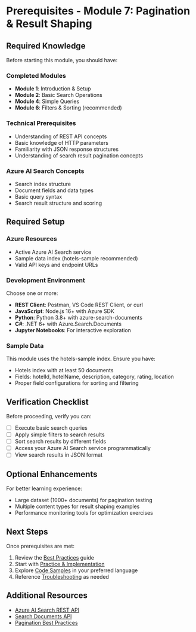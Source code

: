 # Prerequisites - Module 7: Pagination & Result Shaping

## Required Knowledge

Before starting this module, you should have:

### Completed Modules
- **Module 1**: Introduction & Setup
- **Module 2**: Basic Search Operations  
- **Module 4**: Simple Queries
- **Module 6**: Filters & Sorting (recommended)

### Technical Prerequisites
- Understanding of REST API concepts
- Basic knowledge of HTTP parameters
- Familiarity with JSON response structures
- Understanding of search result pagination concepts

### Azure AI Search Concepts
- Search index structure
- Document fields and data types
- Basic query syntax
- Search result structure and scoring

## Required Setup

### Azure Resources
- Active Azure AI Search service
- Sample data index (hotels-sample recommended)
- Valid API keys and endpoint URLs

### Development Environment
Choose one or more:
- **REST Client**: Postman, VS Code REST Client, or curl
- **JavaScript**: Node.js 16+ with Azure SDK
- **Python**: Python 3.8+ with azure-search-documents
- **C#**: .NET 6+ with Azure.Search.Documents
- **Jupyter Notebooks**: For interactive exploration

### Sample Data
This module uses the hotels-sample index. Ensure you have:
- Hotels index with at least 50 documents
- Fields: hotelId, hotelName, description, category, rating, location
- Proper field configurations for sorting and filtering

## Verification Checklist

Before proceeding, verify you can:
- [ ] Execute basic search queries
- [ ] Apply simple filters to search results
- [ ] Sort search results by different fields
- [ ] Access your Azure AI Search service programmatically
- [ ] View search results in JSON format

## Optional Enhancements

For better learning experience:
- Large dataset (1000+ documents) for pagination testing
- Multiple content types for result shaping examples
- Performance monitoring tools for optimization exercises

## Next Steps

Once prerequisites are met:
1. Review the [Best Practices](best-practices.md) guide
2. Start with [Practice & Implementation](practice-implementation.md)
3. Explore [Code Samples](code-samples/README.md) in your preferred language
4. Reference [Troubleshooting](troubleshooting.md) as needed

## Additional Resources

- [Azure AI Search REST API](https://docs.microsoft.com/rest/api/searchservice/)
- [Search Documents API](https://docs.microsoft.com/rest/api/searchservice/search-documents)
- [Pagination Best Practices](https://docs.microsoft.com/azure/search/search-pagination-page-layout)